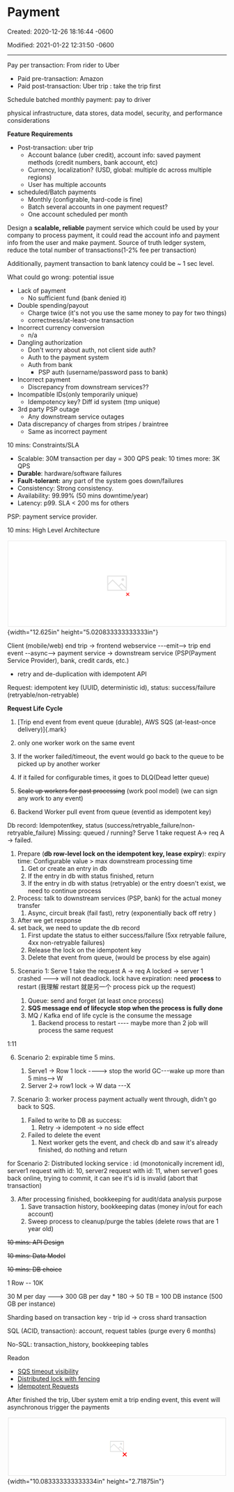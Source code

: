 # Payment 

Created: 2020-12-26 18:16:44 -0600

Modified: 2021-01-22 12:31:50 -0600

---

Pay per transaction: From rider to Uber

- Paid pre-transaction: Amazon
- Paid post-transaction: Uber trip : take the trip first



Schedule batched monthly payment: pay to driver



physical infrastructure, data stores, data model, security, and performance considerations

**Feature Requirements**

- Post-transaction: uber trip
  - Account balance (uber credit), account info: saved payment methods (credit numbers, bank account, etc)
  - Currency, localization? (USD, global: multiple dc across multiple regions)
  - User has multiple accounts
- scheduled/Batch payments
  - Monthly (configrable, hard-code is fine)
  - Batch several accounts in one payment request?
  - One account scheduled per month





Design a **scalable, reliable** payment service which could be used by your company to process payment, it could read the account info and payment info from the user and make payment. Source of truth ledger system, reduce the total number of transactions(1-2% fee per transaction)

Additionally, payment transaction to bank latency could be ~ 1 sec level.





What could go wrong: potential issue

- Lack of payment
  - No sufficient fund (bank denied it)
- Double spending/payout
  - Charge twice (it's not you use the same money to pay for two things)
  - correctness/at-least-one transaction
- Incorrect currency conversion
  - n/a
- Dangling authorization
  - Don't worry about auth, not client side auth?
  - Auth to the payment system
  - Auth from bank
    - PSP auth (username/password pass to bank)
- Incorrect payment
  - Discrepancy from downstream services??
- Incompatible IDs(only temporarily unique)
  - Idempotency key? Diff id system (tmp unique)
- 3rd party PSP outage
  - Any downstream service outages
- Data discrepancy of charges from stripes / braintree
  - Same as incorrect payment

10 mins: Constraints/SLA

- Scalable: 30M transaction per day = 300 QPS peak: 10 times more: 3K QPS
- **Durable**: hardware/software failures
- **Fault-tolerant:** any part of the system goes down/failures
- Consistency: Strong consistency.
- Availability: 99.99% (50 mins downtime/year)
- Latency: p99. SLA < 200 ms for others



PSP: payment service provider.









10 mins: High Level Architecture

![Payment Grants Accounting Service Integration Online API for PSP A Payment Integration Router File-based Integration API for Bank B PSP A Bank B Area of Focu ](../../media/Payment^JTrade-Payment-Payment-image1.png){width="12.625in" height="5.020833333333333in"}

Client (mobile/web) end trip -> frontend webservice ---emit--> trip end event --async--> payment service -> downstream service (PSP(Payment Service Provider), bank, credit cards, etc.)

- retry and de-duplication with idempotent API

Request: idempotent key (UUID, deterministic id), status: success/failure (retryable/non-retryable)

**Request Life Cycle**

1.  [Trip end event from event queue (durable), AWS SQS (at-least-once delivery)]{.mark}



1.  only one worker work on the same event
2.  If the worker failed/timeout, the event would go back to the queue to be picked up by another worker
3.  If it failed for configurable times, it goes to DLQ(Dead letter queue)
4.  ~~Scale up workers for past processing~~ (work pool model) (we can sign any work to any event)



2.  Backend Worker pull event from queue (eventid as idempotent key)

Db record: Idempotentkey, status (success/retryable_failure/non-retryable_failure) Missing: queued / running? Serve 1 take request A-> req A → failed.

1.  Prepare (**db row-level lock on the idempotent key, lease expiry**): expiry time: Configurable value > max downstream processing time
    1.  Get or create an entry in db
    2.  If the entry in db with status finished, return
    3.  If the entry in db with status (retryable) or the entry doesn't exist, we need to continue process
2.  Process: talk to downstream services (PSP, bank) for the actual money transfer
    1.  Async, circuit break (fail fast), retry (exponentially back off retry )
3.  After we get response
4.  set back, we need to update the db record
    1.  First update the status to either success/failure (5xx retryable failure, 4xx non-retryable failures)
    2.  Release the lock on the idempotent key
    3.  Delete that event from queue, (would be process by else again)

<!-- -->

5.  Scenario 1: Serve 1 take the request A -> req A locked → server 1 crashed ---> will not deadlock. lock have expiration: need **process** to restart (我理解 restart 就是另一个 process pick up the request)
    1.  Queue: send and forget (at least once process)

    <!-- -->

    2.  **SQS message end of lifecycle stop when the process is fully done**

    <!-- -->

    3.  MQ / Kafka end of life cycle is the consume the message
        1.  Backend process to restart ---- maybe more than 2 job will process the same request

1:11



6.  Scenario 2: expirable time 5 mins.
    1.  Serve1 -> Row 1 lock ----> stop the world GC---wake up more than 5 mins--> W
    2.  Server 2-> row1 lock -> W data ---X



7.  Scenario 3: worker process payment actually went through, didn't go back to SQS.
    1.  Failed to write to DB as success:
        1.  Retry -> idempotent -> no side effect
    2.  Failed to delete the event
        1.  Next worker gets the event, and check db and saw it's already finished, do nothing and return



for Scenario 2: Distributed locking service : id (monotonically increment id), server1 request with id: 10, server2 request with id: 11, when server1 goes back online, trying to commit, it can see it's id is invalid (abort that transaction)



3.  After processing finished, bookkeeping for audit/data analysis purpose
    1.  Save transaction history, bookkeeping datas (money in/out for each account)
    2.  Sweep process to cleanup/purge the tables (delete rows that are 1 year old)













~~10 mins: API Design~~

~~10 mins: Data Model~~

~~10 mins: DB choice~~

1 Row -- 10K

30 M per day ---> 300 GB per day * 180 -> 50 TB = 100 DB instance (500 GB per instance)

Sharding based on transaction key - trip id → cross shard transaction

SQL (ACID, transaction): account, request tables (purge every 6 months)

No-SQL: transaction_history, bookkeeping tables



Readon

- [SQS timeout visibility](https://docs.aws.amazon.com/AWSSimpleQueueService/latest/SQSDeveloperGuide/sqs-visibility-timeout.html)
- [Distributed lock with fencing](https://martin.kleppmann.com/2016/02/08/how-to-do-distributed-locking.html)
- [Idempotent Requests](https://stripe.com/docs/api/idempotent_requests)







After finished the trip, Uber system emit a trip ending event, this event will asynchronous trigger the payments





![Request Life Cycle 1. Trip end event from event queue (durable) 2. ban several backend pull the same event? 3. FE: check mysql database, see whether the request already exist or not a. If it's already exist, and status is or failure(non-retryable), then retum response directly b. Anything else, return and add that request to queue 4. Web client dose the connection and check back for status update ](../../media/Payment^JTrade-Payment-Payment-image2.png){width="10.083333333333334in" height="2.71875in"}


